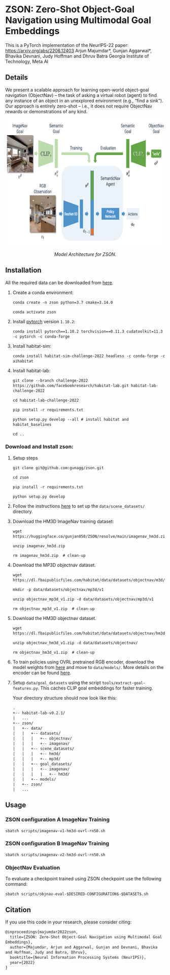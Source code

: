 # ZSON: Zero-Shot Object-Goal Navigation using Multimodal Goal Embeddings

This is a PyTorch implementation of the NeurIPS-22 paper: https://arxiv.org/abs/2206.12403
Arjun Majumdar*, Gunjan Aggarwal*, Bhavika Devnani, Judy Hoffman and Dhruv Batra
Georgia Institute of Technology, Meta AI

## Details

We present a scalable approach for learning open-world object-goal navigation (ObjectNav) – the task of asking a virtual robot (agent) to find any instance of an object in an unexplored environment (e.g., “find a sink”). Our approach is entirely zero-shot – i.e., it does not require ObjectNav rewards or demonstrations of any kind.

<p align="center">
  <img src="imgs/zson_approach.png"  height="400">

  <p align="center"><i>Model Architecture for ZSON. </i></p>
</p>

## Installation
All the required data can be downloaded from [here](https://huggingface.co/gunjan050/ZSON/tree/main).

1. Create a conda environment:
   ```
   conda create -n zson python=3.7 cmake=3.14.0
   ```
   ```
   conda activate zson
   ```

1. Install [pytorch](https://pytorch.org/) version `1.10.2`:
   ```
   conda install pytorch==1.10.2 torchvision==0.11.3 cudatoolkit=11.3 -c pytorch -c conda-forge
   ```

1. Install habitat-sim:
   ```
   conda install habitat-sim-challenge-2022 headless -c conda-forge -c aihabitat
   ```

1. Install habitat-lab:
   ```
   git clone --branch challenge-2022 https://github.com/facebookresearch/habitat-lab.git habitat-lab-challenge-2022
   ```
   ```
   cd habitat-lab-challenge-2022
   ```
   ```
   pip install -r requirements.txt
   ```
   ```
   python setup.py develop --all # install habitat and habitat_baselines
   ```
   ```
   cd ..
   ```


### Download and Install zson:
1. Setup steps
   ```
   git clone git@github.com:gunagg/zson.git
   ```
   ```
   cd zson
   ```
   ```
   pip install -r requirements.txt
   ```
   ```
   python setup.py develop
   ```

1. Follow the instructions [here](https://github.com/facebookresearch/habitat-sim/blob/main/DATASETS.md) to set up the `data/scene_datasets/` directory.

1. Download the HM3D ImageNav training dataset:

   ```
   wget https://huggingface.co/gunjan050/ZSON/resolve/main/imagenav_hm3d.zip
   ```
   ```
   unzip imagenav_hm3d.zip
   ```
   ```
   rm imagenav_hm3d.zip  # clean-up
   ```


1. Download the MP3D objectnav dataset.
   ```
   wget https://dl.fbaipublicfiles.com/habitat/data/datasets/objectnav/m3d/v1/objectnav_mp3d_v1.zip
   ```
   ```
   mkdir -p data/datasets/objectnav/mp3d/v1
   ```
   ```
   unzip objectnav_mp3d_v1.zip -d data/datasets/objectnav/mp3d/v1
   ```
   ```
   rm objectnav_mp3d_v1.zip  # clean-up
   ```


1. Download the HM3D objectnav dataset.
   ```
   wget https://dl.fbaipublicfiles.com/habitat/data/datasets/objectnav/hm3d/v1/objectnav_hm3d_v1.zip
   ```
   ```
   unzip objectnav_hm3d_v1.zip -d data/datasets/objectnav/
   ```
   ```
   rm objectnav_hm3d_v1.zip  # clean-up
   ```

1. To train policies using OVRL pretrained RGB encoder, download the model weights from [here](https://huggingface.co/gunjan050/ZSON/resolve/main/omnidata_DINO_02.pth) and move to `data/models/`.
More details on the encoder can be found [here](https://arxiv.org/pdf/2204.13226.pdf).

1. Setup `data/goal_datasets` using the script `tools/extract-goal-features.py`. This caches CLIP goal embeddings for faster training. 

   Your directory structure should now look like this:
   ```
   .
   +-- habitat-lab-v0.2.1/
   |   ...
   +-- zson/
   |   +-- data/
   |   |   +-- datasets/
   |   |   |   +-- objectnav/
   |   |   |   +-- imagenav/
   |   |   +-- scene_datasets/
   |   |   |   +-- hm3d/
   |   |   |   +-- mp3d/
   |   |   +-- goal_datasets/
   |   |   |   +-- imagenav/
   |   |   |   |   +-- hm3d/
   |   |   +-- models/
   |   +-- zson/
   |   ...
   ```

## Usage

### ZSON configuration A ImageNav Training

  ```
  sbatch scripts/imagenav-v1-hm3d-ovrl-rn50.sh
  ```
### ZSON configuration B ImageNav Training

  ```
  sbatch scripts/imagenav-v2-hm3d-ovrl-rn50.sh
  ```

### ObjectNav Evaluation

To evaluate a checkpoint trained using ZSON checkpoint use the following command:

  ```
  sbatch scripts/objnav-eval-$DESIRED-CONFIGURATION$-$DATASET$.sh
  ```

## Citation

If you use this code in your research, please consider citing:
```
@inproceedings{majumdar2022zson,
  title={ZSON: Zero-Shot Object-Goal Navigation using Multimodal Goal Embeddings},
  author={Majumdar, Arjun and Aggarwal, Gunjan and Devnani, Bhavika and Hoffman, Judy and Batra, Dhruv},
  booktitle={Neural Information Processing Systems (NeurIPS)},
  year={2022}
}
```
